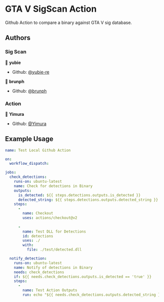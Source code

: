 # GTA V SigScan Action

Github Action to compare a binary against GTA V sig database.

## Authors

### Sig Scan

👤 **yubie**

* Github: [@yubie-re](https://github.com/yubie-re)

👤 **brunph**

* Github: [@brunph](https://github.com/brunph)

### Action

👤 **Yimura**

* Github: [@Yimura](https://github.com/Yimura)

## Example Usage

```yml
name: Test Local Github Action

on:
  workflow_dispatch:

jobs:
  check_detections:
    runs-on: ubuntu-latest
    name: Check for detections in Binary
    outputs:
      is_detected: ${{ steps.detections.outputs.is_detected }}
      detected_string: ${{ steps.detections.outputs.detected_string }}
    steps:
      -
        name: Checkout
        uses: actions/checkout@v2
        
      -
        name: Test DLL for Detections
        id: detections
        uses: ./
        with:
          file: ./test/detected.dll

  notify_detection:
    runs-on: ubuntu-latest
    name: Notify of detections in Binary
    needs: check_detections
    if: ${{ needs.check_detections.outputs.is_detected == 'true' }}
    steps:
      -
        name: Test Action Outputs
        run: echo "${{ needs.check_detections.outputs.detected_string }}"

```
